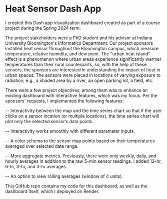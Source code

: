 # Heat Sensor Dash App

I created this Dash app visualization dashboard created as part of a course project during the Spring 2024 term.

The project stakeholders were a PhD student and his advisor at Indiana University Bloomington's Informatics Department. Our project sponsors installed heat sensor throughout the Bloomington campus, which measure temperature, relative humidity, and dew point. The "urban heat island" effect is a phenomenon where urban areas experience significantly warmer temperatures than their rural counterparts, so, with the help of these sensors, the sponsors are interested in understanding the impact of heat in urban spaces. The sensors were placed in locations of varying exposure to radiation; e.g., a shaded area by a river, an open parking lot, a field, etc.

There were a few project objectives; among them was to enhance an existing dashboard with interactive features, which was my focus. Per the sponsors' requests, I implemented the following features:

-- Interactivity between the map and the time series chart so that if the user clicks on a sensor location (or multiple locations), the time series chart will plot only the selected sensor’s data points.

-- Interactivity works smoothly with different parameter inputs.

-- A color schema to the sensor map points based on their temperatures averaged over selected date range.

-- More aggregate metrics. Previously, there were only weekly, daily, and hourly averages in addition to the raw 5-min sensor readings. I added 12-hr, 6-hr, 3-hr, and 3-hr averages.

-- An option to view rolling averages (window of 4 units).

This GitHub repo contains my code for this dashboard, as well as the dashboard itself, which I deployed on Render.
